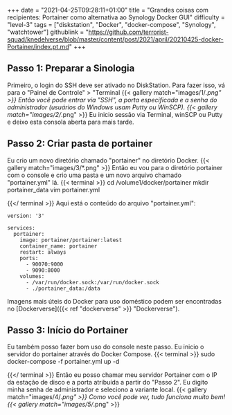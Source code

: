 +++
date = "2021-04-25T09:28:11+01:00"
title = "Grandes coisas com recipientes: Portainer como alternativa ao Synology Docker GUI"
difficulty = "level-3"
tags = ["diskstation", "Docker", "docker-compose", "Synology", "watchtower"]
githublink = "https://github.com/terrorist-squad/knedelverse/blob/master/content/post/2021/april/20210425-docker-Portainer/index.pt.md"
+++

## Passo 1: Preparar a Sinologia
Primeiro, o login do SSH deve ser ativado no DiskStation. Para fazer isso, vá para o "Painel de Controle" > "Terminal
{{< gallery match="images/1/*.png" >}}
Então você pode entrar via "SSH", a porta especificada e a senha do administrador (usuários do Windows usam Putty ou WinSCP).
{{< gallery match="images/2/*.png" >}}
Eu inicio sessão via Terminal, winSCP ou Putty e deixo esta consola aberta para mais tarde.
## Passo 2: Criar pasta de portainer
Eu crio um novo diretório chamado "portainer" no diretório Docker.
{{< gallery match="images/3/*.png" >}}
Então eu vou para o diretório portainer com o console e crio uma pasta e um novo arquivo chamado "portainer.yml" lá.
{{< terminal >}}
cd /volume1/docker/portainer
mkdir portainer_data
vim portainer.yml

{{</ terminal >}}
Aqui está o conteúdo do arquivo "portainer.yml":
```
version: '3'

services:
  portainer:
    image: portainer/portainer:latest
    container_name: portainer
    restart: always
    ports:
      - 90070:9000
      - 9090:8000
    volumes:
      - /var/run/docker.sock:/var/run/docker.sock
      - ./portainer_data:/data

```
Imagens mais úteis do Docker para uso doméstico podem ser encontradas no [Dockerverse]({{< ref "dockerverse" >}} "Dockerverse").
## Passo 3: Início do Portainer
Eu também posso fazer bom uso do console neste passo. Eu inicio o servidor do portainer através do Docker Compose.
{{< terminal >}}
sudo docker-compose -f portainer.yml up -d

{{</ terminal >}}
Então eu posso chamar meu servidor Portainer com o IP da estação de disco e a porta atribuída a partir do "Passo 2". Eu digito minha senha de administrador e seleciono a variante local.
{{< gallery match="images/4/*.png" >}}
Como você pode ver, tudo funciona muito bem!
{{< gallery match="images/5/*.png" >}}
